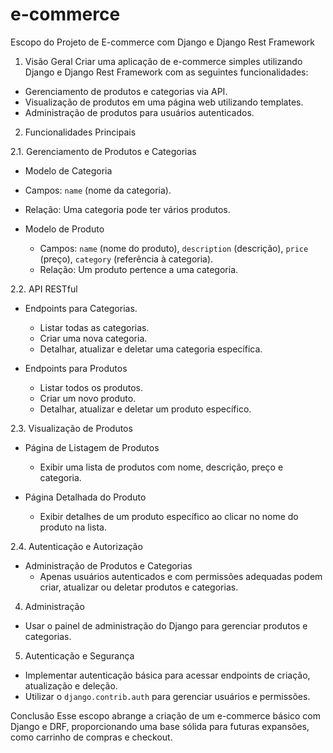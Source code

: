 # e-commerce

Escopo do Projeto de E-commerce com Django e Django Rest Framework

1. Visão Geral
Criar uma aplicação de e-commerce simples utilizando Django e Django Rest Framework com as seguintes funcionalidades:
- Gerenciamento de produtos e categorias via API.
- Visualização de produtos em uma página web utilizando templates.
- Administração de produtos para usuários autenticados.

 2. Funcionalidades Principais

2.1. Gerenciamento de Produtos e Categorias
  - Modelo de Categoria
  - Campos: `name` (nome da categoria).
  - Relação: Uma categoria pode ter vários produtos.

- Modelo de Produto
  - Campos: `name` (nome do produto), `description` (descrição), `price` (preço), `category` (referência à categoria).
  - Relação: Um produto pertence a uma categoria.

 2.2. API RESTful
- Endpoints para Categorias.
  - Listar todas as categorias.
  - Criar uma nova categoria.
  - Detalhar, atualizar e deletar uma categoria específica.

- Endpoints para Produtos
  - Listar todos os produtos.
  - Criar um novo produto.
  - Detalhar, atualizar e deletar um produto específico.

 2.3. Visualização de Produtos
- Página de Listagem de Produtos
  - Exibir uma lista de produtos com nome, descrição, preço e categoria.

- Página Detalhada do Produto
  - Exibir detalhes de um produto específico ao clicar no nome do produto na lista.

2.4. Autenticação e Autorização
- Administração de Produtos e Categorias
  - Apenas usuários autenticados e com permissões adequadas podem criar, atualizar ou deletar produtos e categorias.

4. Administração
- Usar o painel de administração do Django para gerenciar produtos e categorias.

 5. Autenticação e Segurança
- Implementar autenticação básica para acessar endpoints de criação, atualização e deleção.
- Utilizar o `django.contrib.auth` para gerenciar usuários e permissões.

Conclusão
Esse escopo abrange a criação de um e-commerce básico com Django e DRF, proporcionando uma base sólida para futuras expansões, como carrinho de compras e checkout.
